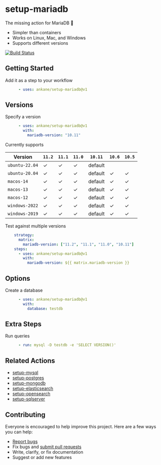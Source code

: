 # setup-mariadb

The missing action for MariaDB :tada:

- Simpler than containers
- Works on Linux, Mac, and Windows
- Supports different versions

[![Build Status](https://github.com/ankane/setup-mariadb/workflows/build/badge.svg?branch=v1)](https://github.com/ankane/setup-mariadb/actions)

## Getting Started

Add it as a step to your workflow

```yml
      - uses: ankane/setup-mariadb@v1
```

## Versions

Specify a version

```yml
      - uses: ankane/setup-mariadb@v1
        with:
          mariadb-version: "10.11"
```

Currently supports

Version | `11.2` | `11.1` | `11.0` | `10.11` | `10.6` | `10.5`
--- | ---| --- | --- | --- | --- | ---
`ubuntu-22.04` | ✓ | ✓ | ✓ | default | |
`ubuntu-20.04` | ✓ | ✓ | ✓ | default | ✓ | ✓
`macos-14` | ✓ | ✓ | ✓ | default | ✓ | ✓
`macos-13` | ✓ | ✓ | ✓ | default | ✓ | ✓
`macos-12` | ✓ | ✓ | ✓ | default | ✓ | ✓
`windows-2022` | ✓ | ✓ | ✓ | default | ✓ | ✓
`windows-2019` | ✓ | ✓ | ✓ | default | ✓ | ✓

Test against multiple versions

```yml
    strategy:
      matrix:
        mariadb-version: ["11.2", "11.1", "11.0", "10.11"]
    steps:
      - uses: ankane/setup-mariadb@v1
        with:
          mariadb-version: ${{ matrix.mariadb-version }}
```

## Options

Create a database

```yml
      - uses: ankane/setup-mariadb@v1
        with:
          database: testdb
```

## Extra Steps

Run queries

```yml
      - run: mysql -D testdb -e 'SELECT VERSION()'
```

## Related Actions

- [setup-mysql](https://github.com/ankane/setup-mysql)
- [setup-postgres](https://github.com/ankane/setup-postgres)
- [setup-mongodb](https://github.com/ankane/setup-mongodb)
- [setup-elasticsearch](https://github.com/ankane/setup-elasticsearch)
- [setup-opensearch](https://github.com/ankane/setup-opensearch)
- [setup-sqlserver](https://github.com/ankane/setup-sqlserver)

## Contributing

Everyone is encouraged to help improve this project. Here are a few ways you can help:

- [Report bugs](https://github.com/ankane/setup-mariadb/issues)
- Fix bugs and [submit pull requests](https://github.com/ankane/setup-mariadb/pulls)
- Write, clarify, or fix documentation
- Suggest or add new features
